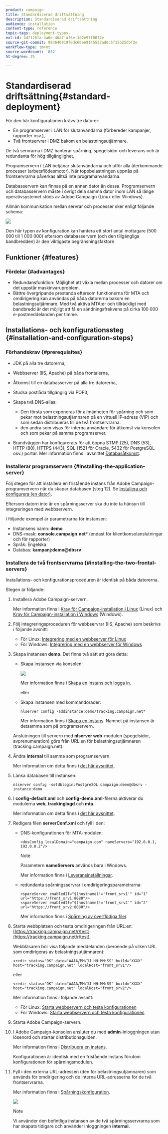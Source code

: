 ```yaml
---
product: campaign
title: Standardiserad driftsättning
description: Standardiserad driftsättning
audience: installation
content-type: reference
topic-tags: deployment-types-
exl-id: 4df126fa-4a6e-46a7-af6e-1e2e97f0072e
source-git-commit: 98d646919fedc66ee9145522ad0c5f15b25dbf2e
workflow-type: tm+mt
source-wordcount: '832'
ht-degree: 3%

---
```


# Standardiserad driftsättning{#standard-deployment}

För den här konfigurationen krävs tre datorer:

* En programserver i LAN för slutanvändarna (förbereder kampanjer, rapporter osv.),
* Två frontservrar i DMZ bakom en belastningsutjämnare.

De två servrarna i DMZ hanterar spårning, spegelsidor och leverans och är redundanta för hög tillgänglighet.

Programservern i LAN betjänar slutanvändarna och utför alla återkommande processer (arbetsflödesmotor). När toppbelastningen uppnås på frontservrarna påverkas alltså inte programanvändarna.

Databasservern kan finnas på en annan dator än dessa. Programservern och databasservern måste i övrigt dela samma dator inom LAN så länge operativsystemet stöds av Adobe Campaign (Linux eller Windows).

Allmän kommunikation mellan servrar och processer sker enligt följande schema:

![](assets/s_001_ncs_install_standardconfig.png)

Den här typen av konfiguration kan hantera ett stort antal mottagare (500 000 till 1 000 000) eftersom databasservern (och den tillgängliga bandbredden) är den viktigaste begränsningsfaktorn.

## Funktioner {#features}

### Fördelar {#advantages}

* Redundansfunktion: Möjlighet att växla mellan processer och datorer om det uppstår maskinvaruproblem.
* Bättre övergripande prestanda eftersom funktionerna för MTA och omdirigering kan användas på båda datorerna bakom en belastningsutjämnare. Med två aktiva MTA:er och tillräckligt med bandbredd är det möjligt att få en sändningsfrekvens på cirka 100 000 e-postmeddelanden per timme.

## Installations- och konfigurationssteg {#installation-and-configuration-steps}

### Förhandskrav {#prerequisites}

* JDK på alla tre datorerna,
* Webbserver (IIS, Apache) på båda frontalerna,
* Åtkomst till en databasserver på alla tre datorerna,
* Studsa postlåda tillgänglig via POP3,
* Skapa två DNS-alias:

   * Den första som exponeras för allmänheten för spårning och som pekar mot belastningsutjämnaren på en virtuell IP-adress (VIP) och som sedan distribueras till de två frontservrarna.
   * den andra som visas för interna användare för åtkomst via konsolen och som pekar på samma programserver.

* Brandväggen har konfigurerats för att öppna STMP (25), DNS (53), HTTP (80), HTTPS (443), SQL (1521 för Oracle, 5432 för PostgreSQL osv.) portar. Mer information finns i avsnittet [Databasåtkomst](../../installation/using/network-configuration.md#database-access).

### Installerar programservern {#installing-the-application-server}

Följ stegen för att installera en fristående instans från Adobe Campaign-programservern när du skapar databasen (steg 12). Se [Installera och konfigurera (en dator)](../../installation/using/standalone-deployment.md#installing-and-configuring--single-machine-).

Eftersom datorn inte är en spårningsserver ska du inte ta hänsyn till integreringen med webbservern.

I följande exempel är parametrarna för instansen:

* Instansens namn: **demo**
* DNS-mask: **console.campaign.net*** (endast för klientkonsolanslutningar och för rapporter)
* Språk: Engelska
* Databas: **kampanj:demo@dbsrv**

### Installera de två frontservrarna {#installing-the-two-frontal-servers}

Installations- och konfigurationsproceduren är identisk på båda datorerna.

Stegen är följande:

1. Installera Adobe Campaign-servern.

   Mer information finns i [Krav för Campaign-installation i Linux](../../installation/using/prerequisites-of-campaign-installation-in-linux.md) (Linux) och [Krav för Campaign-installation i Windows](../../installation/using/prerequisites-of-campaign-installation-in-windows.md) (Windows).

1. Följ integreringsproceduren för webbservrar (IIS, Apache) som beskrivs i följande avsnitt:

   * För Linux: [Integrering med en webbserver för Linux](../../installation/using/integration-into-a-web-server-for-linux.md)
   * För Windows: [Integrering med en webbserver för Windows](../../installation/using/integration-into-a-web-server-for-windows.md)

1. Skapa instansen **demo**. Det finns två sätt att göra detta:

   * Skapa instansen via konsolen:

      ![](assets/install_create_new_connexion.png)

      Mer information finns i [Skapa en instans och logga in](../../installation/using/creating-an-instance-and-logging-on.md).

      eller

   * Skapa instansen med kommandorader:

      ```
      nlserver config -addinstance:demo/tracking.campaign.net*
      ```

      Mer information finns i [Skapa en instans](../../installation/using/command-lines.md#creating-an-instance).
   Namnet på instansen är detsamma som på programservern.

   Anslutningen till servern med **nlserver web**-modulen (spegelsidor, avprenumeration) görs från URL:en för belastningsutjämnaren (tracking.campaign.net).

1. Ändra **internal** till samma som programservern.

   Mer information om detta finns i [det här avsnittet](../../installation/using/configuring-campaign-server.md#internal-identifier).

1. Länka databasen till instansen:

   ```
   nlserver config -setdblogin:PostgreSQL:campaign:demo@dbsrv -instance:demo
   ```

1. I **config-default.xml** och **config-demo.xml**-filerna aktiverar du modulerna **web**, **trackinglogd** och **mta**.

   Mer information om detta finns i [det här avsnittet](../../installation/using/configuring-campaign-server.md#enabling-processes).

1. Redigera filen **serverConf.xml** och fyll i den:

   * DNS-konfigurationen för MTA-modulen:

      ```
      <dnsConfig localDomain="campaign.com" nameServers="192.0.0.1, 192.0.0.2"/>
      ```

      >[!NOTE]
      >
      >Parametern **nameServers** används bara i Windows.

      Mer information finns i [Leveransinställningar](configure-delivery-settings.md).

   * redundanta spårningsservrar i omdirigeringsparametrarna:

      ```
      <spareServer enabledIf="$(hostname)!='front_srv1'" id="1" url="https://front_srv1:8080"/>
      <spareServer enabledIf="$(hostname)!='front_srv2'" id="2" url="https://front_srv2:8080"/>
      ```

      Mer information finns i [Spårning av överflödiga filer](configuring-campaign-server.md#redundant-tracking).

1. Starta webbplatsen och testa omdirigeringen från URL:en: [https://tracking.campaign.net/r/test](https://tracking.campaign.net/r/test).

   Webbläsaren bör visa följande meddelanden (beroende på vilken URL som omdirigeras av belastningsutjämnaren):

   ```
   <redir status="OK" date="AAAA/MM/JJ HH:MM:SS" build="XXXX" host="tracking.campaign.net" localHost="front_srv1"/>
   ```

   eller

   ```
   <redir status="OK" date="AAAA/MM/JJ HH:MM:SS" build="XXXX" host="tracking.campaign.net" localHost="front_srv2"/>
   ```

   Mer information finns i följande avsnitt:

   * För Linux: [Starta webbservern och testa konfigurationen](../../installation/using/integration-into-a-web-server-for-linux.md#launching-the-web-server-and-testing-the-configuration)
   * För Windows: [Starta webbservern och testa konfigurationen](../../installation/using/integration-into-a-web-server-for-windows.md#launching-the-web-server-and-testing-the-configuration)

1. Starta Adobe Campaign-servern.
1. I Adobe Campaign-konsolen ansluter du med **admin**-inloggningen utan lösenord och startar distributionsguiden.

   Mer information finns i [Distribuera en instans](../../installation/using/deploying-an-instance.md).

   Konfigurationen är identisk med en fristående instans förutom konfigurationen för spårningsmodulen.

1. Fyll i den externa URL-adressen (den för belastningsutjämnaren) som används för omdirigering och de interna URL-adresserna för de två frontservrarna.

   Mer information finns i [Spårningskonfiguration](../../installation/using/deploying-an-instance.md#tracking-configuration).

   ![](assets/d_ncs_install_tracking2.png)

   >[!NOTE]
   >
   >Vi använder den befintliga instansen av de två spårningsservrarna som har skapats tidigare och använder inloggningen **internal**.
